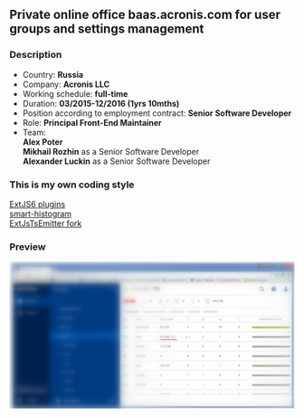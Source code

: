 ## Private online office baas.acronis.com for user groups and settings management

### Description  

* Country: **Russia**  
* Company: **Acronis LLC**  
* Working schedule: **full-time**  
* Duration: **03/2015-12/2016 (1yrs 10mths)**  
* Position according to employment contract: **Senior Software Developer**  
* Role: **Principal Front-End Maintainer**  
* Team:  
**Alex Poter**  
**Mikhail Rozhin** as a Senior Software Developer  
**Alexander Luckin** as a Senior Software Developer  

### This is my own coding style

[ExtJS6 plugins](https://github.com/apoterenko/extjs-ts-console/tree/master/app/plugin/form/field)  
[smart-histogram](https://github.com/apoterenko/resume/tree/master/scheme/project09/src/smart-histogram)  
[ExtJsTsEmitter fork](https://github.com/apoterenko/ExtJsTsEmitter/commits/master)  

### Preview  

![000.jpg](preview/000.jpg)  